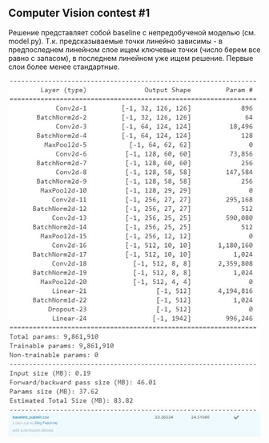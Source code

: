 ## Computer Vision contest #1
Решение представляет собой baseline с непредобученой моделью (см. model.py).
Т.к. предсказываемые точки линейно зависимы - в предпоследнем линейном слое
ищем ключевые точки (число берем все равно с запасом), в последнем линейном уже ищем решение.
Первые слои более менее стандартные.

![model](https://github.com/OlegPozovnoy/MailRuCVContest1/blob/master/model.JPG)    
![result](https://github.com/OlegPozovnoy/MailRuCVContest1/blob/master/result.JPG)

